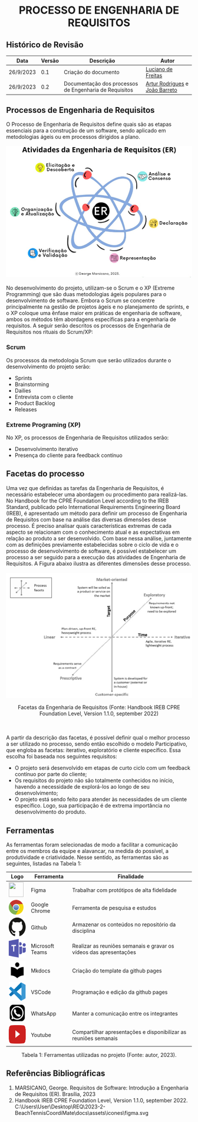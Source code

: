 <style>
  #my_table{
    margin-bottom: 0;
  }
</style>
<h1 align="center"><b>PROCESSO DE ENGENHARIA DE REQUISITOS</b></h1>

## Histórico de Revisão

| **Data**  | **Versão** | **Descrição**        | **Autor**                                                     |
| --------- | ---------- | -------------------- | ------------------------------------------------------------- |
| 26/9/2023 | 0.1        | Criação do documento | [Luciano de Freitas](https://github.com/luciano-freitas-melo) |
| 26/9/2023 | 0.2        | Documentação dos processos de Engenharia de Requisitos | [Artur Rodrigues](https://github.com/ArturRSA19) e [João Barreto](https://github.com/JoaoBarreto03)|

## Processos de Engenharia de Requisitos

O Processo de Engenharia de Requisitos define quais são as etapas essenciais para a construção de um software, sendo aplicado em metodologias ágeis ou em processos dirigidos a plano.
<br><br>
![Processos Engenharia de Requisitos](../assets/processos_ER.jpg)
<br><br>
No desenvolvimento do projeto, utilizam-se o Scrum e o XP (Extreme Programming) que são duas metodologias ágeis populares para o desenvolvimento de software. Embora o Scrum se concentre principalmente na gestão de projetos ágeis e no planejamento de sprints, e o XP coloque uma ênfase maior em práticas de engenharia de software, ambos os métodos têm abordagens específicas para a engenharia de requisitos. A seguir serão descritos os processos de Engenharia de Requisitos nos rituais do Scrum/XP:

### Scrum

Os processos da metodologia Scrum que serão utilizados durante o desenvolvimento do projeto serão:

- Sprints
- Brainstorming
- Dailies
- Entrevista com o cliente
- Product Backlog
- Releases 

### Extreme Programing (XP)

No XP, os processos de Engenharia de Requisitos utilizados serão:

- Desenvolvimento iterativo
- Presença do cliente para feedback contínuo
## Facetas do processo

Uma vez que definidas as tarefas da Engenharia de Requisitos, é necessário estabelecer uma abordagem ou procedimento para realizá-las. No Handbook for the CPRE Foundation Level according to the IREB Standard, publicado pelo International Requirements Engineering Board (IREB), é apresentado um método para definir um processo de Engenharia de Requisitos com base na análise das diversas dimensões desse processo. É preciso analisar quais características extremas de cada aspecto se relacionam com o conhecimento atual e as expectativas em relação ao produto a ser desenvolvido. Com base nessa análise, juntamente com as definições previamente estabelecidas sobre o ciclo de vida e o processo de desenvolvimento de software, é possível estabelecer um processo a ser seguido para a execução das atividades de Engenharia de Requisitos. A Figura abaixo ilustra as diferentes dimensões desse processo.
<br><br>
![Facetas Engenharia de Requisitos](../assets/facetas_ER.jpg)
<center>Facetas da Engenharia de Requisitos (Fonte: Handbook IREB CPRE Foundation Level, Version 1.1.0, september 2022)</center>
<br><br>

A partir da descrição das facetas, é possível definir qual o melhor processo a ser utilizado no processo, sendo então escolhido o modelo Participativo, que engloba as facetas: iterativo, exploratório e cliente específico. Essa escolha foi baseada nos seguintes requisitos:

- O projeto será desenvolvido em etapas de curto ciclo com um feedback contínuo por parte do cliente;
- Os requisitos do projeto não são totalmente conhecidos no início, havendo a necessidade de explorá-los ao longo de seu desenvolvimento;
- O projeto está sendo feito para atender às necessidades de um cliente específico. Logo, sua participação é de extrema importância no desenvolvimento do produto.

## Ferramentas

As ferramentas foram selecionadas de modo a facilitar a comunicação entre os membros da equipe e alavancar, na medida do possível, a produtividade e criatividade. Nesse sentido, as ferramentas são as seguintes, listadas na Tabela 1:

<center>

Logo | Ferramenta | Finalidade |
|---|---|---|
| <img src="/assets/icones/figma.svg" width="40" height="40"> | Figma | Trabalhar com protótipos de alta fidelidade |
| <img src="/assets/icones/chrome.svg" width="40" height="40"> | Google Chrome | Ferramenta de pesquisa e estudos |
| <img src="/assets/icones/github.svg" width="50" height="50">| Github | Armazenar os conteúdos no repositório da disciplina |
| <img src="/assets/icones/microsoft-teams.svg" width="50" height="50"> | Microsoft Teams | Realizar as reuniões semanais e gravar os vídeos das apresentações |
| <img src="/assets/icones/mkdocs.svg" width="50" height="50"> | Mkdocs | Criação do template da github pages |
| <img src="/assets/icones/visual-studio-code.svg" width="50" height="50"> | VSCode | Programação e edição da github pages |
| <img src="/assets/icones/wpp.svg" width="50" height="50"> | WhatsApp | Manter a comunicação entre os integrantes |
| <img src="/assets/icones/youtube.svg" width="50" height="50"> | Youtube | Compartilhar apresentações e disponibilizar as reuniões semanais |

</center>

<div style="text-align: center">
<p>Tabela 1: Ferramentas utilizadas no projeto (Fonte: autor, 2023). </p>
</div>


## Referências Bibliográficas

1. MARSICANO, George. Requisitos de Software: Introdução a Engenharia de Requisitos (ER). Brasília, 2023
2. Handbook IREB CPRE Foundation Level, Version 1.1.0, september 2022.
C:\Users\User\Desktop\REQ\2023-2-BeachTennisCoordiMate\docs\assets\icones\figma.svg